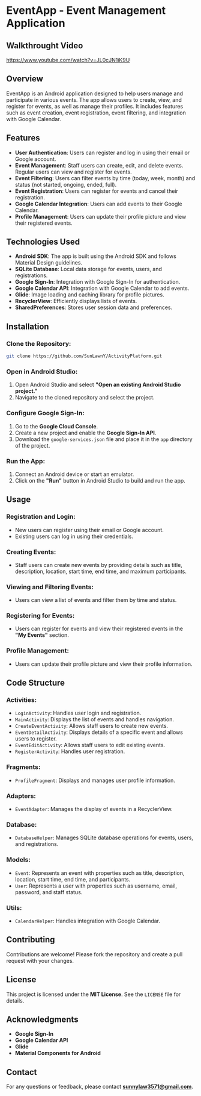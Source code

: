 # EventApp - Event Management Application

## Walkthrought Video
https://www.youtube.com/watch?v=JL0cJN1iK9U

## Overview
EventApp is an Android application designed to help users manage and participate in various events. The app allows users to create, view, and register for events, as well as manage their profiles. It includes features such as event creation, event registration, event filtering, and integration with Google Calendar.

## Features
- **User Authentication**: Users can register and log in using their email or Google account.
- **Event Management**: Staff users can create, edit, and delete events. Regular users can view and register for events.
- **Event Filtering**: Users can filter events by time (today, week, month) and status (not started, ongoing, ended, full).
- **Event Registration**: Users can register for events and cancel their registration.
- **Google Calendar Integration**: Users can add events to their Google Calendar.
- **Profile Management**: Users can update their profile picture and view their registered events.

## Technologies Used
- **Android SDK**: The app is built using the Android SDK and follows Material Design guidelines.
- **SQLite Database**: Local data storage for events, users, and registrations.
- **Google Sign-In**: Integration with Google Sign-In for authentication.
- **Google Calendar API**: Integration with Google Calendar to add events.
- **Glide**: Image loading and caching library for profile pictures.
- **RecyclerView**: Efficiently displays lists of events.
- **SharedPreferences**: Stores user session data and preferences.

## Installation
### Clone the Repository:
```sh
git clone https://github.com/SunLawnY/ActivityPlatform.git
```
### Open in Android Studio:
1. Open Android Studio and select **"Open an existing Android Studio project."**
2. Navigate to the cloned repository and select the project.

### Configure Google Sign-In:
1. Go to the **Google Cloud Console**.
2. Create a new project and enable the **Google Sign-In API**.
3. Download the `google-services.json` file and place it in the `app` directory of the project.

### Run the App:
1. Connect an Android device or start an emulator.
2. Click on the **"Run"** button in Android Studio to build and run the app.

## Usage
### Registration and Login:
- New users can register using their email or Google account.
- Existing users can log in using their credentials.

### Creating Events:
- Staff users can create new events by providing details such as title, description, location, start time, end time, and maximum participants.

### Viewing and Filtering Events:
- Users can view a list of events and filter them by time and status.

### Registering for Events:
- Users can register for events and view their registered events in the **"My Events"** section.

### Profile Management:
- Users can update their profile picture and view their profile information.

## Code Structure
### Activities:
- `LoginActivity`: Handles user login and registration.
- `MainActivity`: Displays the list of events and handles navigation.
- `CreateEventActivity`: Allows staff users to create new events.
- `EventDetailActivity`: Displays details of a specific event and allows users to register.
- `EventEditActivity`: Allows staff users to edit existing events.
- `RegisterActivity`: Handles user registration.

### Fragments:
- `ProfileFragment`: Displays and manages user profile information.

### Adapters:
- `EventAdapter`: Manages the display of events in a RecyclerView.

### Database:
- `DatabaseHelper`: Manages SQLite database operations for events, users, and registrations.

### Models:
- `Event`: Represents an event with properties such as title, description, location, start time, end time, and participants.
- `User`: Represents a user with properties such as username, email, password, and staff status.

### Utils:
- `CalendarHelper`: Handles integration with Google Calendar.

## Contributing
Contributions are welcome! Please fork the repository and create a pull request with your changes.

## License
This project is licensed under the **MIT License**. See the `LICENSE` file for details.

## Acknowledgments
- **Google Sign-In**
- **Google Calendar API**
- **Glide**
- **Material Components for Android**

## Contact
For any questions or feedback, please contact **sunnylaw3571@gmail.com**.

